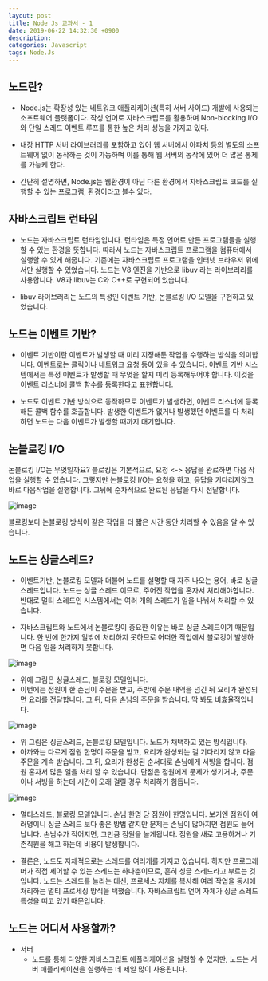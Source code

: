 ```yaml
---
layout: post
title: Node Js 교과서 - 1
date: 2019-06-22 14:32:30 +0900
description:
categories: Javascript
tags: Node.Js
---
```


## 노드란?

* Node.js는 확장성 있는 네트워크 애플리케이션(특히 서버 사이드) 개발에 사용되는 소프트웨어 플랫폼이다. 작성 언어로 자바스크립트를 활용하며 Non-blocking I/O와 단일 스레드 이벤트 루프를 통한 높은 처리 성능을 가지고 있다.

* 내장 HTTP 서버 라이브러리를 포함하고 있어 웹 서버에서 아파치 등의 별도의 소프트웨어 없이 동작하는 것이 가능하며 이를 통해 웹 서버의 동작에 있어 더 많은 통제를 가능케 한다.

* 간단히 설명하면, Node.js는 웹환경이 아닌 다른 환경에서 자바스크립트 코드를 실행할 수 있는 프로그램, 환경이라고 볼수 있다.


## 자바스크립트 런타임

* 노드는 자바스크립트 런타임입니다. 런타임은 특정 언어로 만든 프로그램들을 실행할 수 있는 환경을 뜻합니다. 따라서 노드는 자바스크립트 프로그램을 컴퓨터에서 실행할 수 있게 해줍니다. 기존에는 자바스크립트 프로그램을 인터넷 브라우저 위에서만 실행할 수 있었습니다. 노드는 V8 엔진을 기반으로 libuv 라는 라이브러리를 사용합니다. V8과 libuv는 C와 C++로 구현되어 있습니다.

* libuv 라이브러리는 노드의 특성인 이벤트 기반, 논블로킹 I/O 모델을 구현하고 있었습니다.


## 노드는 이벤트 기반?

* 이벤트 기반이란 이벤트가 발생할 때 미리 지정해둔 작업을 수행하는 방식을 의미합니다. 이벤트로는 클릭이나 네트워크 요청 등이 있을 수 있습니다. 이벤트 기반 시스템에서는 특정 이벤트가 발생할 때 무엇을 할지 미리 등록해두어야 합니다. 이것을 이벤트 리스너에 콜백 함수를 등록한다고 표현합니다.

* 노드도 이벤트 기반 방식으로 동작하므로 이벤트가 발생하면, 이벤트 리스너에 등록해둔 콜백 함수를 호출합니다. 발생한 이벤트가 없거나 발생했던 이벤트를 다 처리하면 노드는 다음 이벤트가 발생할 때까지 대기합니다.


## 논블로킹 I/O

논블로킹 I/O는 무엇일까요? 블로킹은 기본적으로, 요청 <-> 응답을 완료하면 다음 작업을 실행할 수 있습니다. 그렇지만 논블로킹 I/O는 요청을 하고, 응답을 기다리지않고 바로 다음작업을 실행합니다. 그뒤에 순차적으로 완료된 응답을 다시 전달합니다. 

![image](https://thebook.io/img/006982/028.jpg)

블로킹보다 논블로킹 방식이 같은 작업을 더 짧은 시간 동안 처리할 수 있음을 알 수 있습니다.


## 노드는 싱글스레드?

* 이벤트기반, 논블로킹 모델과 더불어 노드를 설명할 때 자주 나오는 용어, 바로 싱글 스레드입니다. 노드는 싱글 스레드 이므로, 주어진 작업을 혼자서 처리해야합니다. 반대로 멀티 스레드인 시스템에서는 여러 개의 스레드가 일을 나눠서 처리할 수 있습니다.

* 자바스크립트와 노드에서 논블로킹이 중요한 이유는 바로 싱글 스레드이기 때문입니다. 한 번에 한가지 일밖에 처리하지 못하므로 어떠한 작업에서 블로킹이 발생하면 다음 일을 처리하지 못합니다.


![image](https://thebook.io/img/006982/030.jpg)

* 위에 그림은 싱글스레드, 블로킹 모델입니다.
* 이번에는 점원이 한 손님이 주문을 받고, 주방에 주문 내역을 넘긴 뒤 요리가 완성되면 요리를 전달합니다. 그 뒤, 다음 손님의 주문을 받습니다. 딱 봐도 비효율적입니다.


![image](https://thebook.io/img/006982/031_1.jpg)

* 위 그림은 싱글스레드, 논블로킹 모델입니다. 노드가 채택하고 있는 방식입니다.
* 아까와는 다르게 점원 한명이 주문을 받고, 요리가 완성되는 걸 기다리지 않고 다음 주문을 계속 받습니다. 그 뒤, 요리가 완성된 순서대로 손님에게 서빙을 합니다. 점원 혼자서 많은 일을 처리 할 수 있습니다. 단점은 점원에게 문제가 생기거나, 주문이나 서빙을 하는데 시간이 오래 걸릴 경우 처리하기 힘듭니다.


![image](https://thebook.io/img/006982/031_2.jpg)

* 멀티스레드, 블로킹 모델입니다. 손님 한명 당 점원이 한명입니다. 보기엔 점원이 여러명이니 싱글 스레드 보다 좋은 방법 같지만 문제는 손님이 많아지면 점원도 늘어납니다. 손님수가 적어지면, 그만큼 점원을 놀게됩니다. 점원을 새로 고용하거나 기존직원을 해고 하는데 비용이 발생합니다.

* 결론은, 노드도 자체적으로는 스레드를 여러개를 가지고 있습니다. 하지만 프로그래머가 직접 제어할 수 있는 스레드는 하나뿐이므로, 흔히 싱글 스레드라고 부르는 것입니다. 노드는 스레드를 늘리는 대신, 프로세스 자체를 복사해 여러 작업을 동시에 처리하는 멀티 프로세싱 방식을 택했습니다. 자바스크립트 언어 자체가 싱글 스레드 특성을 띠고 있기 때문입니다.


## 노드는 어디서 사용할까?

* 서버
  * 노드를 통해 다양한 자바스크립트 애플리케이션을 실행할 수 있지만, 노드는 서버 애플리케이션을 실행하는 데 제일 많이 사용됩니다.



